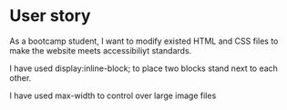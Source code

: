 # User story
As a bootcamp student, I want to modify existed HTML and CSS files to make the website meets 
accessibiliyt standards.

I have used display:inline-block; to place two blocks stand next to each other. 

I have used max-width to control over large image files

